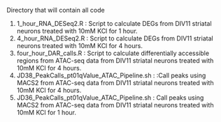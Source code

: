 Directory that will contain all code

1. 1_hour_RNA_DESeq2.R : Script to calculate DEGs from DIV11 striatal neurons treated with 10mM KCl for 1 hour. 
2. 4_hour_RNA_DESeq2.R : Script to calculate DEGs from DIV11 striatal neurons treated with 10mM KCl for 4 hours.
3. four_hour_DAR_calls.R : Script to calculate differentially accessible regions from ATAC-seq data from DIV11 striatal neurons treated with 10mM KCl for 4 hours.
4. JD38_PeakCalls_pt01qValue_ATAC_Pipeline.sh : :Call peaks using MACS2 from ATAC-seq data from DIV11 striatal neurons treated with 10mM KCl for 4 hours.
5. JD36_PeakCalls_pt01qValue_ATAC_Pipeline.sh : Call peaks using MACS2 from ATAC-seq data from DIV11 striatal neurons treated with 10mM KCl for 1 hour.

